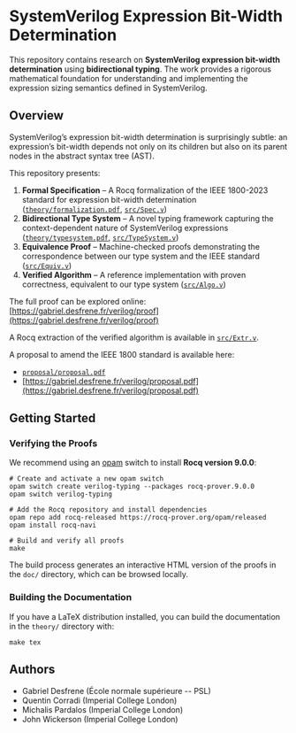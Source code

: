 # SystemVerilog Expression Bit-Width Determination

This repository contains research on **SystemVerilog expression bit-width determination** using **bidirectional typing**. The work provides a rigorous mathematical foundation for understanding and implementing the expression sizing semantics defined in SystemVerilog.

## Overview

SystemVerilog’s expression bit-width determination is surprisingly subtle:
an expression’s bit-width depends not only on its children but also on its parent nodes in the abstract syntax tree (AST).

This repository presents:

1. **Formal Specification** – A Rocq formalization of the IEEE 1800-2023 standard for expression bit-width determination
   ([`theory/formalization.pdf`](theory/formalization.pdf), [`src/Spec.v`](src/Spec.v))
2. **Bidirectional Type System** – A novel typing framework capturing the context-dependent nature of SystemVerilog expressions
   ([`theory/typesystem.pdf`](theory/typesystem.pdf), [`src/TypeSystem.v`](src/TypeSystem.v))
3. **Equivalence Proof** – Machine-checked proofs demonstrating the correspondence between our type system and the IEEE standard
   ([`src/Equiv.v`](src/Equiv.v))
4. **Verified Algorithm** – A reference implementation with proven correctness, equivalent to our type system
   ([`src/Algo.v`](src/Algo.v))

The full proof can be explored online: [https://gabriel.desfrene.fr/verilog/proof](https://gabriel.desfrene.fr/verilog/proof)

A Rocq extraction of the verified algorithm is available in [`src/Extr.v`](src/Extr.v).

A proposal to amend the IEEE 1800 standard is available here:

* [`proposal/proposal.pdf`](proposal/proposal.pdf)
* [https://gabriel.desfrene.fr/verilog/proposal.pdf](https://gabriel.desfrene.fr/verilog/proposal.pdf)

## Getting Started

### Verifying the Proofs

We recommend using an [opam](https://opam.ocaml.org) switch to install **Rocq version 9.0.0**:

```shell
# Create and activate a new opam switch
opam switch create verilog-typing --packages rocq-prover.9.0.0
opam switch verilog-typing

# Add the Rocq repository and install dependencies
opam repo add rocq-released https://rocq-prover.org/opam/released
opam install rocq-navi

# Build and verify all proofs
make
```

The build process generates an interactive HTML version of the proofs in the `doc/` directory, which can be browsed locally.

### Building the Documentation

If you have a LaTeX distribution installed, you can build the documentation in the `theory/` directory with:

```shell
make tex
```

## Authors

* Gabriel Desfrene (École normale supérieure -- PSL)
* Quentin Corradi (Imperial College London)
* Michalis Pardalos (Imperial College London)
* John Wickerson (Imperial College London)
